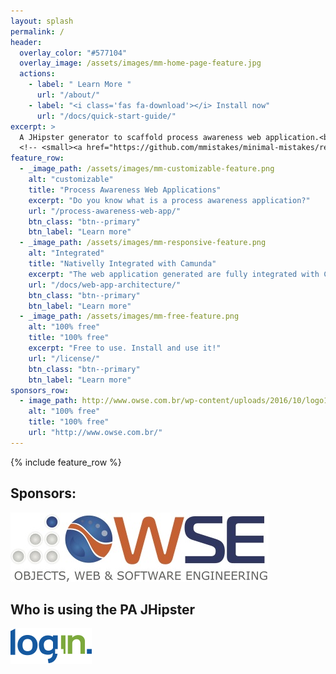 ```yaml
---
layout: splash
permalink: /
header:
  overlay_color: "#577104"
  overlay_image: /assets/images/mm-home-page-feature.jpg
  actions:
    - label: " Learn More "
      url: "/about/"
    - label: "<i class='fas fa-download'></i> Install now"
      url: "/docs/quick-start-guide/"
excerpt: >
  A JHipster generator to scaffold process awareness web application.<br />
  <!-- <small><a href="https://github.com/mmistakes/minimal-mistakes/releases/tag/4.17.2">Latest release v4.17.2</a></small> -->
feature_row:
  - _image_path: /assets/images/mm-customizable-feature.png
    alt: "customizable"
    title: "Process Awareness Web Applications"
    excerpt: "Do you know what is a process awareness application?"
    url: "/process-awareness-web-app/"
    btn_class: "btn--primary"
    btn_label: "Learn more"
  - _image_path: /assets/images/mm-responsive-feature.png
    alt: "Integrated"
    title: "Nativelly Integrated with Camunda"
    excerpt: "The web application generated are fully integrated with Camunda Engine."
    url: "/docs/web-app-architecture/"
    btn_class: "btn--primary"
    btn_label: "Learn more"
  - _image_path: /assets/images/mm-free-feature.png
    alt: "100% free"
    title: "100% free"
    excerpt: "Free to use. Install and use it!"
    url: "/license/"
    btn_class: "btn--primary"
    btn_label: "Learn more" 
sponsors_row:
  - image_path: http://www.owse.com.br/wp-content/uploads/2016/10/logo1.png     
    alt: "100% free"
    title: "100% free"
    url: "http://www.owse.com.br/"
---
```


{% include feature_row %}

## Sponsors:
[![OWSE](/assets/images/logo-owse.jpg)](http://www.owse.com.br)

## Who is using the PA JHipster
![Login Logistica](/assets/images/logo-login.png)



